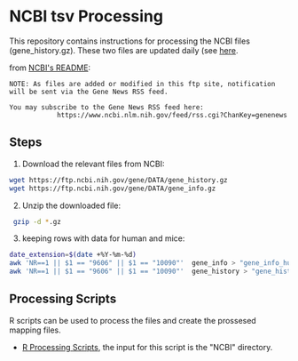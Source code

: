 # NCBI tsv Processing

This repository contains instructions for processing the NCBI files (gene_history.gz). These two files are updated daily (see [here](https://ftp.ncbi.nih.gov/gene/README).


from [NCBI's README](https://ftp.ncbi.nih.gov/gene/README):
```
NOTE: As files are added or modified in this ftp site, notification will be sent via the Gene News RSS feed.

You may subscribe to the Gene News RSS feed here:
            https://www.ncbi.nlm.nih.gov/feed/rss.cgi?ChanKey=genenews
```

## Steps

1. Download the relevant files from NCBI:
```bash
wget https://ftp.ncbi.nih.gov/gene/DATA/gene_history.gz 
wget https://ftp.ncbi.nih.gov/gene/DATA/gene_info.gz
```

2. Unzip the downloaded file:
```bash
 gzip -d *.gz
```

3. keeping rows with data for human and mice:
```bash
date_extension=$(date +%Y-%m-%d)
awk 'NR==1 || $1 == "9606" || $1 == "10090"'  gene_info > "gene_info_human_mice_${date_extension}"
awk 'NR==1 || $1 == "9606" || $1 == "10090"'  gene_history > "gene_history_human_mice_${date_extension}"
```

## Processing Scripts

R scripts can be used to process the files and create the prossesed mapping files. 
- [R Processing Scripts](https://github.com/sec2pri/mapping_preprocessing/blob/main/r/ncbi_processing.R), the input for this script is the "NCBI" directory.  
